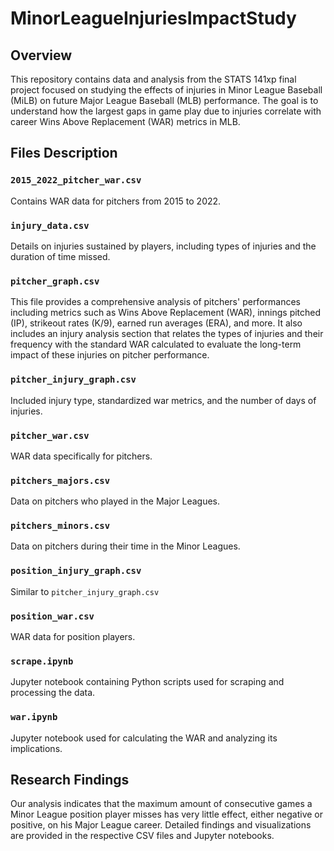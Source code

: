 # MinorLeagueInjuriesImpactStudy

## Overview
This repository contains data and analysis from the STATS 141xp final project focused on studying the effects of injuries in Minor League Baseball (MiLB) on future Major League Baseball (MLB) performance. The goal is to understand how the largest gaps in game play due to injuries correlate with career Wins Above Replacement (WAR) metrics in MLB.

## Files Description

### `2015_2022_pitcher_war.csv`
Contains WAR data for pitchers from 2015 to 2022.

### `injury_data.csv`
Details on injuries sustained by players, including types of injuries and the duration of time missed.

### `pitcher_graph.csv`
This file provides a comprehensive analysis of pitchers' performances including metrics such as Wins Above Replacement (WAR), innings pitched (IP), strikeout rates (K/9), earned run averages (ERA), and more. It also includes an injury analysis section that relates the types of injuries and their frequency with the standard WAR calculated to evaluate the long-term impact of these injuries on pitcher performance.

### `pitcher_injury_graph.csv`
Included injury type, standardized war metrics, and the number of days of injuries. 

### `pitcher_war.csv`
WAR data specifically for pitchers.

### `pitchers_majors.csv`
Data on pitchers who played in the Major Leagues.

### `pitchers_minors.csv`
Data on pitchers during their time in the Minor Leagues.

### `position_injury_graph.csv`
Similar to `pitcher_injury_graph.csv`

### `position_war.csv`
WAR data for position players.

### `scrape.ipynb`
Jupyter notebook containing Python scripts used for scraping and processing the data.

### `war.ipynb`
Jupyter notebook used for calculating the WAR and analyzing its implications.

## Research Findings
Our analysis indicates that the maximum amount of consecutive games a Minor League position player misses has very little effect, either negative or positive, on his Major League career. Detailed findings and visualizations are provided in the respective CSV files and Jupyter notebooks.

